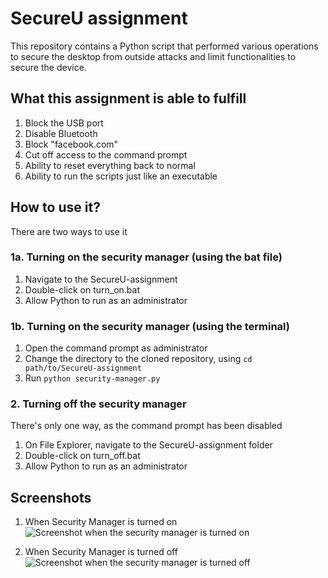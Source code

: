 # SecureU assignment
This repository contains a Python script that performed various operations to secure the desktop from outside attacks and limit functionalities to secure the device.

## What this assignment is able to fulfill
1. Block the USB port
2. Disable Bluetooth
3. Block "facebook.com"
4. Cut off access to the command prompt
5. Ability to reset everything back to normal
6. Ability to run the scripts just like an executable

## How to use it?
There are two ways to use it
### 1a. Turning on the security manager (using the bat file)
1. Navigate to the SecureU-assignment
2. Double-click on turn_on.bat
3. Allow Python to run as an administrator

### 1b. Turning on the security manager (using the terminal)
1. Open the command prompt as administrator
2. Change the directory to the cloned repository, using `cd path/to/SecureU-assignment`
3. Run `python security-manager.py`

### 2. Turning off the security manager
There's only one way, as the command prompt has been disabled
1. On File Explorer, navigate to the SecureU-assignment folder
2. Double-click on turn_off.bat
3. Allow Python to run as an administrator

## Screenshots
1. When Security Manager is turned on
![Screenshot when the security manager is turned on](https://github.com/kshitjj/SecureU-assignment/assets/50615534/b333160f-6ee9-4c46-b2b3-1d36018af042)

2. When Security Manager is turned off
![Screenshot when the security manager is turned off](https://github.com/kshitjj/SecureU-assignment/assets/50615534/a766cf19-561a-4f95-af28-34bd5ae4ec4c)

